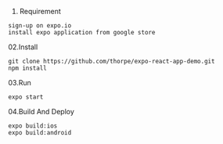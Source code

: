 01. Requirement
```
sign-up on expo.io
install expo application from google store
```

02.Install
```
git clone https://github.com/thorpe/expo-react-app-demo.git
npm install
```

03.Run
```
expo start
```

04.Build And Deploy
```
expo build:ios
expo build:android
```

